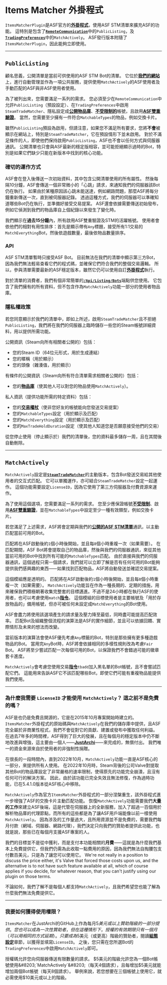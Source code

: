 # Items Matcher 外掛程式

`ItemsMatcherPlugin`&#8203;是ASF官方的&#8203;**[外掛程式](https://github.com/JustArchiNET/ArchiSteamFarm/wiki/Plugins-zh-TW)**&#8203;，使用ASF STM清單來擴充ASF的功能。 這特別是包含了&#8203;**[`RemoteCommunication`](https://github.com/JustArchiNET/ArchiSteamFarm/wiki/Configuration-zh-TW#remotecommunication)**&#8203;中的&#8203;`PublicListing`&#8203;，及&#8203;**[`TradingPreferences`](https://github.com/JustArchiNET/ArchiSteamFarm/wiki/Configuration-zh-TW#tradingpreferences)**&#8203;中的&#8203;`MatchActively`&#8203;。 ASF發行版本附隨了&#8203;`ItemsMatcherPlugin`&#8203;，因此能夠立即使用。

---

## `PublicListing`

顧名思義，公開清單是當前可供使用的ASF STM Bot的清單。 它位於&#8203;**[我們的網站](https://asf.justarchi.net/STM)**&#8203;上，進行自動管理並作為一項公共服務，提供使用&#8203;`MatchActively`&#8203;的ASF使用者及手動匹配的ASF與非ASF使用者使用。

為了被列出來，您需要滿足一系列的需求。 您必須至少在&#8203;`RemoteCommunication`&#8203;中允許&#8203;`PublicListing`&#8203;（預設設定）、在&#8203;`TradingPreferences`&#8203;中啟用&#8203;`SteamTradeMatcher`&#8203;、隱私設定成&#8203;**[公開物品庫](https://steamcommunity.com/my/edit/settings)**&#8203;、&#8203;**[不受限制的](https://support.steampowered.com/kb_article.php?ref=3330-IAGK-7663)**&#8203;帳號，且啟用&#8203;**[ASF雙重驗證](https://github.com/JustArchiNET/ArchiSteamFarm/wiki/Two-factor-authentication-zh-TW#asf-雙重驗證)**&#8203;。 當然，您需要至少擁有一件符合&#8203;`MatchableTypes`&#8203;的物品，例如交換卡片。

雖然&#8203;`PublicListing`&#8203;預設為啟用，但請注意，如果您不滿足所有要求，您將&#8203;**不會**&#8203;被顯示在網站上，特別是&#8203;`SteamTradeMatcher`&#8203;，它在預設情形下並未啟用。 對於不滿足條件的人，即使他們保持啟用&#8203;`PublicListing`&#8203;，ASF也不會以任何方式與伺服器通訊。 公開清單也只會與ASF最新的穩定版相容，並可能拒絕顯示過時的Bot，特別是如果它們缺少只能在新版本中找到的核心功能。

### 確切的運作方式

ASF會在登入後傳送一次初始資料，其中包含公開清單使用的所有屬性。 然後每隔10分鐘，ASF會傳送一個非常微小的「心跳」請求，來通知我們的伺服器該Bot仍在執行。 如果由於某種原因該心跳未能送達，例如網路問題，那麼ASF將每分鐘重新傳送一次，直到被伺服器記錄。 透過這種方式，我們的伺服器可以準確知道哪些Bot仍在執行，並準備好接受交易提案。 ASF還會依據需要傳送初始發布，例如它偵測到我們的物品庫自上個紀錄以來發生了變化時。

我們顯示在&#8203;**過去15分鐘**&#8203;內，所有啟用ASF雙重驗證及STM的活躍帳號。 使用者會依他們的相對有用性排序：首先是顯示帶有&#8203;`Any`&#8203;標題，接受所有1:1交易的&#8203;`MatchEverything`&#8203; Bot，然後依遊戲數量，最後依物品數量排序。

### API

ASF STM清單暫時只接受ASF Bot。 目前無法在我們的清單中顯示第三方Bot，因為我們無法輕易查看它們的程式碼，並確保它們符合我們的整個交易邏輯。 所以，參與清單需要最新的ASF穩定版本，雖然它仍可以使用自訂&#8203;**[外掛程式](https://github.com/JustArchiNET/ArchiSteamFarm/wiki/Plugins-zh-TW)**&#8203;執行。

對於清單的消費者，我們有個非常簡單的&#8203;**[`/Api/Listing/Bots`](https://asf.justarchi.net/Api/Listing/Bots)**&#8203;端點供您使用。 它包含了我們擁有的所有資料，但不包含作為&#8203;`MatchActively`&#8203;功能一部分的使用者物品庫。

### 隱私權政策

若您同意顯示於我們的清單中，即如上所述，啟用&#8203;`SteamTradeMatcher`&#8203;且不拒絕&#8203;`PublicListing`&#8203;，我們將在我們的伺服器上臨時儲存一些您的Steam帳號詳細資料，用以提供所需功能。

公開資訊（Steam向所有相關者公開的）包括：
- 您的Steam ID（64位元形式，用於生成連結）
- 您的暱稱（用於顯示）
- 您的頭像（雜湊值，用於顯示）

有條件的公開資訊（Steam向所有符合清單需求相關者公開的）包括：
- 您的&#8203;**[物品庫](https://steamcommunity.com/my/inventory/#753_6)**&#8203;（使其他人可以對您的物品使用&#8203;`MatchActively`&#8203;）。

私人資訊（提供功能所需的特定資料）包括：
- 您的&#8203;**[交易權杖](https://steamcommunity.com/my/tradeoffers/privacy)**&#8203;（使非您好友的帳號能向您發送交易提案）
- 您的&#8203;`MatchableTypes`&#8203;設定（用於顯示及匹配）
- 您的&#8203;`MatchEverything`&#8203;設定（用於顯示及匹配）
- 您的&#8203;`MaxTradeHoldDuration`&#8203;設定（使其他人知道您是否願意接受他們的交易）

從您停止使用（停止顯示於）我們的清單後，您的資料最多儲存一周，且在其間後自動刪除。

---

## `MatchActively`

`MatchActively`&#8203;設定是&#8203;**[`SteamTradeMatcher`](https://github.com/JustArchiNET/ArchiSteamFarm/wiki/Trading-zh-TW#steamtradematcher)**&#8203;的主動版本，包含Bot發送交易給其他使用者的交互式匹配。 它可以單獨運作，亦可結合&#8203;`SteamTradeMatcher`&#8203;設定一起運作。 這個功能需要設定&#8203;`LicenseID`&#8203;，因為它使用了第三方伺服器及付費資源來運作。

為了使用這個選項，您需要滿足一系列的需求。 您至少應保證帳號&#8203;**[不受限制](https://support.steampowered.com/kb_article.php?ref=3330-IAGK-7663)**&#8203;、啟用&#8203;**[ASF雙重驗證](https://github.com/JustArchiNET/ArchiSteamFarm/wiki/Two-factor-authentication-zh-TW#asf-雙重驗證)**&#8203;，並在&#8203;`MatchableTypes`&#8203;中設定至少一種有效類型，例如交換卡片。

若您滿足了上述需求，ASF將會定期與我們的&#8203;**[公開的ASF STM清單](#publiclisting)**&#8203;通訊，以主動匹配當前可用的Bot。

匹配將在ASF啟動後約&#8203;`1`&#8203;個小時後開始，並且每&#8203;`8`&#8203;個小時重複一次（如果需要）。 在匹配期間，ASF Bot將會提取自己的物品庫，然後與我們的伺服器通訊，來從其他當前可用的Bot中找到所有可能的&#8203;`MatchableTypes`&#8203;匹配。 由於直接與我們的伺服器通訊，這個過程只需一個請求，我們就可以立即了解是否有任何可用的Bot能夠提供我們感興趣的東西⸺如果找到匹配物品，ASF將自動發送並確認交易提案。

這個模組應是透明的。 匹配將在ASF啟動後約&#8203;`1`&#8203;個小時後開始，並且每&#8203;`8`&#8203;個小時重複一次（如果需要）。 `MatchActively`&#8203;功能旨在作為一種長期的、定期的措施，用來確保我們積極朝著收集完整套的目標邁進。不過不是24小時都在執行ASF的使用者，也可以考慮使用&#8203;`match`&#8203;**[指令](https://github.com/JustArchiNET/ArchiSteamFarm/wiki/Commands-zh-TW)**&#8203;。 這個模組的目標使用者是主要帳號及「用於存放物品的」備用帳號，但亦可被任何未設定成&#8203;`MatchEverything`&#8203;的Bot使用。

ASF會盡力將使用該選項產生的請求量及壓力降至最低，同時盡可能提高匹配效率。 匹配Bot及組織整個流程的演算法是ASF的實作細節，並且可以依據回饋、實際情形及未來的想法而改變。

當前版本的演算法會使ASF優先考慮&#8203;`Any`&#8203;標籤的Bot，特別是那些擁有更多種遊戲物品的Bot。 當用完&#8203;`Any`&#8203; Bot時，ASF將會依據相同的多樣性規則改為考慮&#8203;`Fair`&#8203; Bot。 ASF將至少嘗試匹配一次每個可用的Bot，以保證我們不會錯過可能的徽章套卡進度。

`MatchActively`&#8203;會考慮您使用交易&#8203;**[指令](https://github.com/JustArchiNET/ArchiSteamFarm/wiki/Commands-zh-TW)**&#8203;`tbadd`&#8203;加入黑名單的Bot帳號，且不會嘗試匹配它們。 這能用來告訴ASF它不該匹配哪些Bot，即使它們可能有重複物品能提供我們使用。

---

### 為什麼我需要 `LicenseID` 才能使用 `MatchActively`？ 這之前不是免費的嗎？

ASF是也仍是免費且開源的，它是在2015年10月專案開始時建立的。 `ItemsMatcher`&#8203;外掛程式的原始碼與&#8203;`MatchActively`&#8203;在我們的儲存庫中提供，且ASF完全屬於非商業性程式，我們不會從對它的貢獻、建置或發布中獲取任何利益。 在過去7年多的時間裡，ASF得到了巨大的發展，且在每個月的穩定版本中仍不斷地改進與增強，這主要由一個人⸺**[JustArchi](https://github.com/JustArchi)**&#8203;⸺來完成的，無償付出。 我們唯一的資金來源來自於使用者的非強制性捐贈。

在很長的一段時間內，直到2022年10月，&#8203;`MatchActively`&#8203;功能一直是ASF核心的一部分，來提供所有人使用。 在2022年10月時，Steam背後的公司Valve對提取其他Bot的物品庫設定了非常嚴格的速率限制，使得原先的功能完全崩潰，且沒有任何可行的解決方案。 因此，由於該功能已完全失效且無法修復，作為過時功能，已在5.4.1.0版本從ASF核心中移除。

`MatchActively`&#8203;作為官方&#8203;`ItemsMatcher`&#8203;外掛程式的一部分涅槃重生，該外掛程式進一步增強了ASF的交換卡片主動匹配功能。 恢復&#8203;`MatchActively`&#8203;功能需要我們&#8203;**大量的工作**&#8203;來建立ASF後端，這是代管在伺服器上的全新服務，加入了超過一百個用於解析物品庫的代理節點，而所有的這些都是為了讓ASF用戶端能像以前一樣使用&#8203;`MatchActively`&#8203;。 因為涉及的工作量過大，且所用資源並不是免費的，需要我們每月付款（網域、伺服器、網路代理），我們決定只向我們的贊助者提供此功能，也就是說，那些已在每個月支援ASF專案的人。

我們的目標並不是從中獲利，而是支付本功能相關的&#8203;**月費**&#8203;⸺這就是為什麼我們基本上免費提供它，但我們仍需為此收取一點費用的原因，因為我們無法自掏腰包支付數百美元，只是為了讓您可以使用它。 We're not really in a position to discuss the price either, it's Valve that forced those costs upon us, and the alternative is to not have such feature available at all, which of course applies if you decide, for whatever reason, that you can't justify using our plugin on those terms.

不論如何，我們了解不是每個人都支持&#8203;`MatchActively`&#8203;，且我們希望您也能了解為什麼我們無法免費提供它。

---

### 我要如何獲得使用權限？

`ItemsMatcher`&#8203;在JustArchi的GitHub上作為每月$5美元或以上贊助階級的一部分提供。 您也可以成為一次性贊助者，但在這種情形下，授權的有效期限只有一個月（可以用相同的方式延期）。 只要成為$5美元（或更高）階級的贊助者，閱讀&#8203;**[組態設定](https://github.com/JustArchiNET/ArchiSteamFarm/wiki/Configuration-zh-TW#licenseid)**&#8203;章節，以獲得並填寫&#8203;`LicenseID`&#8203;。 之後，您只需在您所選Bot的&#8203;`TradingPreferences`&#8203;中啟用&#8203;`MatchActively`&#8203;即可。

授權碼允許您向伺服器傳送有限數量的請求。 $5美元的階級允許您為一個Bot帳號使用&#8203;`MatchActively`&#8203;（每天4個請求），且每增加$5美元就能增加兩個Bot帳號（每天8個請求）。 舉例來說，若您想要在三個帳號上使用它，就必需使用$10美元或以上的階級。